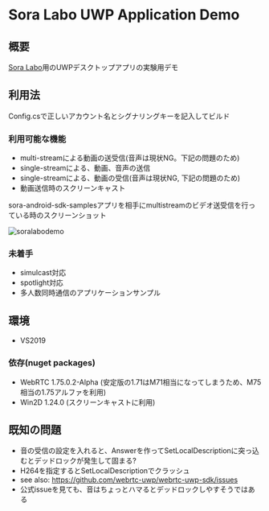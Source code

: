 # Sora Labo UWP Application Demo

## 概要

[Sora Labo](https://sora-labo.shiguredo.jp/)用のUWPデスクトップアプリの実験用デモ

## 利用法

Config.csで正しいアカウント名とシグナリングキーを記入してビルド

### 利用可能な機能

- multi-streamによる動画の送受信(音声は現状NG。下記の問題のため)
- single-streamによる、動画、音声の送信
- single-streamによる、動画の受信(音声は現状NG, 下記の問題のため)
- 動画送信時のスクリーンキャスト

sora-android-sdk-samplesアプリを相手にmultistreamのビデオ送受信を行っている時のスクリーンショット

![soralabodemo](https://user-images.githubusercontent.com/30877/70138644-06baba80-16d4-11ea-9669-ebcb877af93a.png)

### 未着手

- simulcast対応
- spotlight対応
- 多人数同時通信のアプリケーションサンプル

## 環境

- VS2019

### 依存(nuget packages)

- WebRTC 1.75.0.2-Alpha (安定版の1.71はM71相当になってしまうため、M75相当の1.75アルファを利用)
- Win2D 1.24.0 (スクリーンキャストに利用)

## 既知の問題

- 音の受信の設定を入れると、Answerを作ってSetLocalDescriptionに突っ込むとデッドロックが発生して固まる?
- H264を指定するとSetLocalDescriptionでクラッシュ
- see also: https://github.com/webrtc-uwp/webrtc-uwp-sdk/issues
- 公式issueを見ても、音はちょっとハマるとデッドロックしやすそうではある
